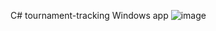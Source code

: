 C# tournament-tracking Windows app
![image](https://user-images.githubusercontent.com/44801711/210039459-655b9582-4328-47a7-8933-ad55c602999c.png)

